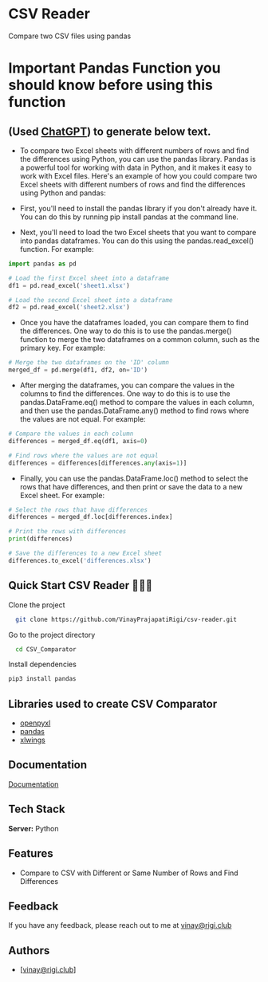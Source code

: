 
# CSV Reader 

Compare two CSV files using pandas

# Important Pandas Function you should know before using this function
## (Used [ChatGPT](https://chat.openai.com/chat)) to generate below text.
* To compare two Excel sheets with different numbers of rows and find the differences using Python, you can use the pandas library. Pandas is a powerful tool for working with data in Python, and it makes it easy to work with Excel files. Here's an example of how you could compare two Excel sheets with different numbers of rows and find the differences using Python and pandas:

* First, you'll need to install the pandas library if you don't already have it. You can do this by running pip install pandas at the command line.

* Next, you'll need to load the two Excel sheets that you want to compare into pandas dataframes. You can do this using the pandas.read_excel() function. For example:

```python
import pandas as pd

# Load the first Excel sheet into a dataframe
df1 = pd.read_excel('sheet1.xlsx')

# Load the second Excel sheet into a dataframe
df2 = pd.read_excel('sheet2.xlsx')
```

* Once you have the dataframes loaded, you can compare them to find the differences. One way to do this is to use the pandas.merge() function to merge the two dataframes on a common column, such as the primary key. For example:


```python
# Merge the two dataframes on the 'ID' column
merged_df = pd.merge(df1, df2, on='ID')
```

* After merging the dataframes, you can compare the values in the columns to find the differences. One way to do this is to use the pandas.DataFrame.eq() method to compare the values in each column, and then use the pandas.DataFrame.any() method to find rows where the values are not equal. For example:

```python
# Compare the values in each column
differences = merged_df.eq(df1, axis=0)

# Find rows where the values are not equal
differences = differences[differences.any(axis=1)]
```
* Finally, you can use the pandas.DataFrame.loc() method to select the rows that have differences, and then print or save the data to a new Excel sheet. For example:
```python
# Select the rows that have differences
differences = merged_df.loc[differences.index]

# Print the rows with differences
print(differences)

# Save the differences to a new Excel sheet
differences.to_excel('differences.xlsx')
```




## Quick Start CSV Reader 🧑🏻‍💻


Clone the project

```bash
  git clone https://github.com/VinayPrajapatiRigi/csv-reader.git
```

Go to the project directory

```bash
  cd CSV_Comparator
```

Install dependencies

```bash
pip3 install pandas
```

## Libraries used to create CSV Comparator 

 - [openpyxl](https://openpyxl.readthedocs.io/en/stable/)
 - [pandas](https://pandas.pydata.org/docs/)
 - [xlwings](https://docs.xlwings.org/en/stable/)
 


## Documentation

[Documentation](https://pandas.pydata.org/docs/reference/api/pandas.read_csv.html)





## Tech Stack

**Server:** Python




## Features

- Compare to CSV with Different or Same Number of Rows and Find Differences



## Feedback

If you have any feedback, please reach out to me at vinay@rigi.club


## Authors

- [vinay@rigi.club]

